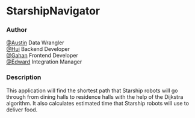 # StarshipNavigator
### Author
<a href='https://github.com/acbm100'>@Austin</a> Data Wrangler </br>
<a href='https://github.com/huigeng97'>@Hui</a> Backend Developer </br>
<a href='https://github.com/sudhirgahan'>@Gahan</a> Frontend Developer </br>
<a href='https://github.com/ED9426'>@Edward</a> Integration Manager

### Description
This application will find the shortest path that Starship robots will go through from dining halls to residence halls with the help of the Dijkstra algorithm. It also calculates estimated time that Starship robots will use to deliver food. 
